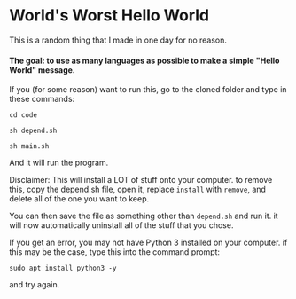 # World's Worst Hello World
This is a random thing that I made in one day for no reason.

#### The goal: to use as many languages as possible to make a simple "Hello World" message.

If you (for some reason) want to run this, go to the cloned folder and type in these commands:

`cd code`

`sh depend.sh`

`sh main.sh`

And it will run the program.

Disclaimer: This will install a LOT of stuff onto your computer. to remove this, copy the depend.sh file, open it, replace `install` with `remove`, and delete all of the one you want to keep.

You can then save the file as something other than `depend.sh` and run it. it will now automatically uninstall all of the stuff that you chose.

If you get an error, you may not have Python 3 installed on your computer. if this may be the case, type this into the command prompt:

`sudo apt install python3 -y`

and try again.
